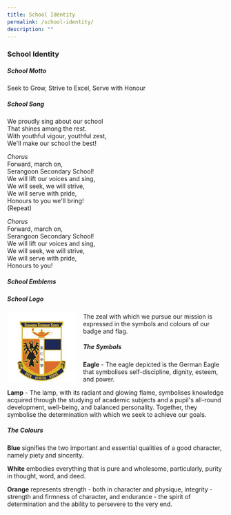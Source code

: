 ```yaml
---
title: School Identity
permalink: /school-identity/
description: ""
---
```

### School Identity
 
##### School Motto 
Seek to Grow, Strive to Excel, Serve with Honour

##### School Song 
We proudly sing about our school  
That shines among the rest.  
With youthful vigour, youthful zest,  
We'll make our school the best!  
  
*Chorus*  
Forward, march on,  
Serangoon Secondary School!  
We will lift our voices and sing,  
We will seek, we will strive,  
We will serve with pride,  
Honours to you we'll bring!  
(Repeat)  
  
*Chorus*  
Forward, march on,  
Serangoon Secondary School!  
We will lift our voices and sing,  
We will seek, we will strive,  
We will serve with pride,  
Honours to you!  
  

##### School Emblems
##### School Logo
 <img src="/images/download.jpg" style="width:161px;height:175;margin-right:15px;" align = "Left">
The zeal with which we pursue our mission is expressed in the symbols and colours of our badge and flag.

##### The Symbols
**Eagle** - The eagle depicted is the German Eagle that symbolises self-discipline, dignity, esteem, and power.  
  
**Lamp** - The lamp, with its radiant and glowing flame, symbolises knowledge acquired through the studying of academic subjects and a pupil's all-round development, well-being, and balanced personality. Together, they symbolise the determination with which we seek to achieve our goals.

##### The Colours

**Blue** signifies the two important and essential qualities of a good character, namely piety and sincerity.  
  
**White** embodies everything that is pure and wholesome, particularly, purity in thought, word, and deed.  
  
**Orange** represents strength - both in character and physique, integrity - strength and firmness of character, and endurance - the spirit of determination and the ability to persevere to the very end.